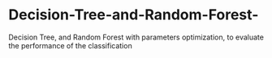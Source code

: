 # Decision-Tree-and-Random-Forest-
Decision Tree, and Random Forest with parameters optimization, to evaluate the performance of the classification

